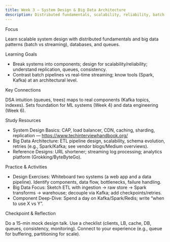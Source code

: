 ```yaml
---
title: Week 3 — System Design & Big Data Architecture
description: Distributed fundamentals, scalability, reliability, batch vs streaming, databases and messaging systems.
---
```


Focus

Learn scalable system design with distributed fundamentals and big data patterns (batch vs streaming), databases, and queues.

Learning Goals

- Break systems into components; design for scalability/reliability; understand replication, queues, consistency.
- Contrast batch pipelines vs real-time streaming; know tools (Spark, Kafka) at an architectural level.

Key Connections

DSA intuition (queues, trees) maps to real components (Kafka topics, indexes). Sets foundation for ML systems (Week 4) and data engineering (Week 6).

Study Resources

- System Design Basics: CAP, load balancer, CDN, caching, sharding, replication — https://www.techinterviewhandbook.org/
- Big Data Architecture: ETL pipeline design, scalability, schema evolution, retries (e.g., Spark/Kafka; see vendor blogs/Medium overviews).
- Reference Designs: URL shortener; streaming log processing; analytics platform (Grokking/ByteByteGo).

Practice & Activities

- Design Exercises: Whiteboard two systems (a web app and a data pipeline). Identify components, data flow, bottlenecks, failure handling.
- Big Data Focus: Sketch ETL with ingestion → raw store → Spark transforms → warehouse; decouple via Kafka; add checkpoints/retries.
- Component Deep-Dive: Spend a day on Kafka/Spark/Redis; write “when to use X vs Y”.

Checkpoint & Reflection

Do a 15-min mock design talk. Use a checklist (clients, LB, cache, DB, queues, consistency, monitoring). Connect to your experience (e.g., queue for buffering, partitioning for scale).

